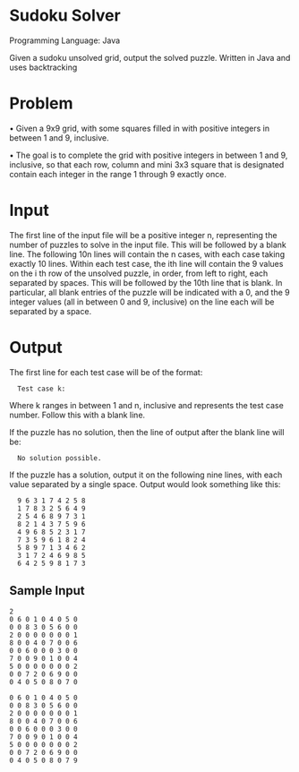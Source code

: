 # Sudoku Solver
Programming Language: Java

Given a sudoku unsolved grid, output the solved puzzle. Written in Java and uses backtracking

# Problem
• Given a 9x9 grid, with some squares filled in with positive integers in between 1 and 9, inclusive.

• The goal is to complete the grid with positive integers in between 1 and 9, inclusive, so that each row, column and mini 3x3 square that is designated contain each integer in the range 1 through 9 exactly once.

# Input 
The first line of the input file will be a positive integer n, representing the number of puzzles to solve in the input file. This will be followed by a blank line. The following 10n lines will contain the n cases, with each case taking exactly 10 lines. Within each test case, the ith line will contain the 9 values on the i
th row of the unsolved puzzle, in order, from left to right, each separated by spaces. This will be followed by the 10th line that is blank. In particular, all blank entries of the puzzle will be indicated with a 0, and the 9 integer values (all in between 0 and 9, inclusive) on the line each will be separated by a space.

# Output
The first line for each test case will be of the format:

```text
  Test case k:
```

Where k ranges in between 1 and n, inclusive and represents the test case number. Follow this with a blank line.

If the puzzle has no solution, then the line of output after the blank line will be:
```text
  No solution possible.
```

If the puzzle has a solution, output it on the following nine lines, with each value separated by a single space. Output would look something like this:
```text
  9 6 3 1 7 4 2 5 8
  1 7 8 3 2 5 6 4 9
  2 5 4 6 8 9 7 3 1
  8 2 1 4 3 7 5 9 6
  4 9 6 8 5 2 3 1 7
  7 3 5 9 6 1 8 2 4
  5 8 9 7 1 3 4 6 2
  3 1 7 2 4 6 9 8 5
  6 4 2 5 9 8 1 7 3
```

## Sample Input
```text
2
0 6 0 1 0 4 0 5 0
0 0 8 3 0 5 6 0 0
2 0 0 0 0 0 0 0 1
8 0 0 4 0 7 0 0 6
0 0 6 0 0 0 3 0 0
7 0 0 9 0 1 0 0 4
5 0 0 0 0 0 0 0 2
0 0 7 2 0 6 9 0 0
0 4 0 5 0 8 0 7 0

0 6 0 1 0 4 0 5 0
0 0 8 3 0 5 6 0 0
2 0 0 0 0 0 0 0 1
8 0 0 4 0 7 0 0 6
0 0 6 0 0 0 3 0 0
7 0 0 9 0 1 0 0 4
5 0 0 0 0 0 0 0 2
0 0 7 2 0 6 9 0 0
0 4 0 5 0 8 0 7 9
```
